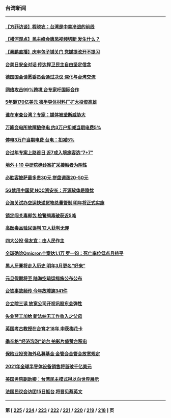 ### 台湾新闻
---
#### [【方菲访谈】程晓农：台湾是中美冷战的前线](../../pages/ncid1349361/n13437267.md) 
#### [【横河观点】民主峰会唐凤视频切断 发生什么？](../../pages/ncid1349361/n13437577.md) 
#### [【秦鹏直播】庆丰包子铺关门 党媒提改开不提习](../../pages/ncid1349361/n13437493.md) 
#### [台美日安全对话 传达捍卫民主自由坚定信念](../../pages/ncid1349361/n13436898.md) 
#### [德国国会请愿委员会通过决议 深化与台湾交流](../../pages/ncid1349361/n13436439.md) 
#### [网络攻击99%跨境 台专家吁国际合作](../../pages/ncid1349361/n13436769.md) 
#### [5年砸170亿美元 德半导体材料厂扩大投资高雄](../../pages/ncid1349361/n13436566.md) 
#### [谁在审查台湾？专家：媒体被垄断威胁大](../../pages/ncid1349361/n13436890.md) 
#### [万隆变电所故障酿停电 约3万户扣减当期电费5%](../../pages/ncid1349361/n13436704.md) 
#### [停电3万户当期电费 台电：扣减5%](../../pages/ncid1349361/n13436832.md) 
#### [台过年专案上路首日 近7成入境旅客选“7+7”](../../pages/ncid1349361/n13436836.md) 
#### [境外＋10 中研院确诊案扩采接触者为阴性](../../pages/ncid1349361/n13436834.md) 
#### [必胜客披萨最多贵30元 拼盘调涨20-50元](../../pages/ncid1349361/n13436709.md) 
#### [5G禁用中国货 NCC资安长：开源软体是隐忧](../../pages/ncid1349361/n13436759.md) 
#### [台海关试办空运快递货物总量管制 明年将正式实施](../../pages/ncid1349361/n13436706.md) 
#### [锁定闯关毒邮包 检警缉毒破获近5吨](../../pages/ncid1349361/n13436774.md) 
#### [高医毒品验尿误判 12人获判无罪](../../pages/ncid1349361/n13436772.md) 
#### [四大公投 侯友宜：由人民作主](../../pages/ncid1349361/n13436762.md) 
#### [全球确诊Omicron个案达1.1万 罗一钧：死亡率位低点且持平](../../pages/ncid1349361/n13436620.md) 
#### [黑人牙膏将走入历史 明年3月更名“好来”](../../pages/ncid1349361/n13436711.md) 
#### [元旦假期将至 陆海空疏运措施公布公布](../../pages/ncid1349361/n13436717.md) 
#### [台铁事故频传 今年故障逾341件](../../pages/ncid1349361/n13436719.md) 
#### [台立院三读 放宽公司开视讯股东会弹性](../../pages/ncid1349361/n13436723.md) 
#### [失业劳工加给 新法纳无工作收入之父母](../../pages/ncid1349361/n13436725.md) 
#### [英国考古教授在台育才18年 申获梅花卡](../../pages/ncid1349361/n13436713.md) 
#### [季辛格“经济泡泡”访台 拍影片盛赞台积电](../../pages/ncid1349361/n13436675.md) 
#### [保险业投资海外私募基金 金管会金管会放宽规定](../../pages/ncid1349361/n13436665.md) 
#### [2021年全球半导体设备销售将首破千亿美元](../../pages/ncid1349361/n13436678.md) 
#### [美国务院副助卿：台湾民主模式得以向世界展示](../../pages/ncid1349361/n13436598.md) 
#### [法国民议会访团15日抵台 将晋见蔡英文](../../pages/ncid1349361/n13436633.md) 

---
#### 第 [ [225](./225.md) / [224](./224.md) / [223](./223.md) / [222](./222.md) / [221](./221.md) / [220](./220.md) / [219](./219.md) / [218](./218.md) ] 页
